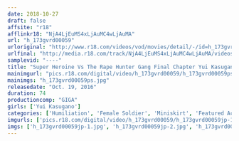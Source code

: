 ```yaml
---
date: 2018-10-27
draft: false
affsite: "r18"
afflinkr18: "NjA4LjEuMS4xLjAuMC4wLjAuMA"
url: "h_173gvrd00059"
urloriginal: "http://www.r18.com/videos/vod/movies/detail/-/id=h_173gvrd00059"
urlfinal: "http://media.r18.com/track/NjA4LjEuMS4xLjAuMC4wLjAuMA/videos/vod/movies/detail/-/id=h_173gvrd00059"
samplevid: "----"
title: "Super Heroine Vs The Rape Hunter Gang Final Chapter Yui Kasugano"
mainimgurl: "pics.r18.com/digital/video/h_173gvrd00059/h_173gvrd00059ps.jpg"
mainimgs: "h_173gvrd00059ps.jpg"
releasedate: "Oct. 19, 2016"
duration: 74
productioncomp: "GIGA"
girls: ['Yui Kasugano']
categories: ['Humiliation', 'Female Soldier', 'Miniskirt', 'Featured Actress', 'Special Effects', 'Action']
imgurls: ['pics.r18.com/digital/video/h_173gvrd00059/h_173gvrd00059jp-1.jpg', 'pics.r18.com/digital/video/h_173gvrd00059/h_173gvrd00059jp-2.jpg', 'pics.r18.com/digital/video/h_173gvrd00059/h_173gvrd00059jp-3.jpg', 'pics.r18.com/digital/video/h_173gvrd00059/h_173gvrd00059jp-4.jpg', 'pics.r18.com/digital/video/h_173gvrd00059/h_173gvrd00059jp-5.jpg', 'pics.r18.com/digital/video/h_173gvrd00059/h_173gvrd00059jp-6.jpg', 'pics.r18.com/digital/video/h_173gvrd00059/h_173gvrd00059jp-7.jpg', 'pics.r18.com/digital/video/h_173gvrd00059/h_173gvrd00059jp-8.jpg', 'pics.r18.com/digital/video/h_173gvrd00059/h_173gvrd00059jp-9.jpg', 'pics.r18.com/digital/video/h_173gvrd00059/h_173gvrd00059jp-10.jpg', 'pics.r18.com/digital/video/h_173gvrd00059/h_173gvrd00059jp-11.jpg', 'pics.r18.com/digital/video/h_173gvrd00059/h_173gvrd00059jp-12.jpg', 'pics.r18.com/digital/video/h_173gvrd00059/h_173gvrd00059jp-13.jpg', 'pics.r18.com/digital/video/h_173gvrd00059/h_173gvrd00059jp-14.jpg', 'pics.r18.com/digital/video/h_173gvrd00059/h_173gvrd00059jp-15.jpg', 'pics.r18.com/digital/video/h_173gvrd00059/h_173gvrd00059jp-16.jpg', 'pics.r18.com/digital/video/h_173gvrd00059/h_173gvrd00059jp-17.jpg', 'pics.r18.com/digital/video/h_173gvrd00059/h_173gvrd00059jp-18.jpg', 'pics.r18.com/digital/video/h_173gvrd00059/h_173gvrd00059jp-19.jpg', 'pics.r18.com/digital/video/h_173gvrd00059/h_173gvrd00059jp-20.jpg']
imgs: ['h_173gvrd00059jp-1.jpg', 'h_173gvrd00059jp-2.jpg', 'h_173gvrd00059jp-3.jpg', 'h_173gvrd00059jp-4.jpg', 'h_173gvrd00059jp-5.jpg', 'h_173gvrd00059jp-6.jpg', 'h_173gvrd00059jp-7.jpg', 'h_173gvrd00059jp-8.jpg', 'h_173gvrd00059jp-9.jpg', 'h_173gvrd00059jp-10.jpg', 'h_173gvrd00059jp-11.jpg', 'h_173gvrd00059jp-12.jpg', 'h_173gvrd00059jp-13.jpg', 'h_173gvrd00059jp-14.jpg', 'h_173gvrd00059jp-15.jpg', 'h_173gvrd00059jp-16.jpg', 'h_173gvrd00059jp-17.jpg', 'h_173gvrd00059jp-18.jpg', 'h_173gvrd00059jp-19.jpg', 'h_173gvrd00059jp-20.jpg']
---
```

